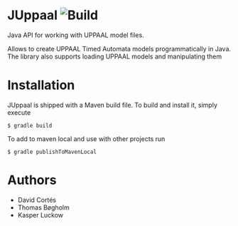 # JUppaal ![Build](https://github.com/DavidC0rtes/juppaal/actions/workflows/gradle.yml/badge.svg)

Java API for working with UPPAAL model files.

Allows to create UPPAAL Timed Automata models programmatically in Java. The library also supports loading UPPAAL models and manipulating them

# Installation
JUppaal is shipped with a Maven build file. To build and install it, simply execute
```!bash
$ gradle build
```
To add to maven local and use with other projects run
```!bash
$ gradle publishToMavenLocal
```
# Authors
* David Cortés
* Thomas Bøgholm
* Kasper Luckow
